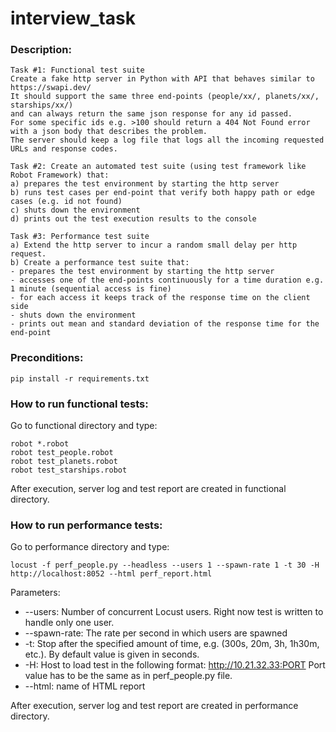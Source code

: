 # interview_task
### Description:
```
Task #1: Functional test suite
Create a fake http server in Python with API that behaves similar to https://swapi.dev/
It should support the same three end-points (people/xx/, planets/xx/, starships/xx/)
and can always return the same json response for any id passed.
For some specific ids e.g. >100 should return a 404 Not Found error with a json body that describes the problem.
The server should keep a log file that logs all the incoming requested URLs and response codes.

Task #2: Create an automated test suite (using test framework like Robot Framework) that:
a) prepares the test environment by starting the http server
b) runs test cases per end-point that verify both happy path or edge cases (e.g. id not found)
c) shuts down the environment
d) prints out the test execution results to the console

Task #3: Performance test suite
a) Extend the http server to incur a random small delay per http request.
b) Create a performance test suite that:
- prepares the test environment by starting the http server
- accesses one of the end-points continuously for a time duration e.g. 1 minute (sequential access is fine)
- for each access it keeps track of the response time on the client side
- shuts down the environment
- prints out mean and standard deviation of the response time for the end-point
```

### Preconditions:
```
pip install -r requirements.txt
```


### How to run functional tests:
Go to functional directory and type:
```
robot *.robot
robot test_people.robot
robot test_planets.robot
robot test_starships.robot
```
After execution, server log and test report are created in functional directory.

### How to run performance tests:
Go to performance directory and type:
```
locust -f perf_people.py --headless --users 1 --spawn-rate 1 -t 30 -H http://localhost:8052 --html perf_report.html
```
Parameters:
- --users: Number of concurrent Locust users. Right now test is written to handle only one user.
- --spawn-rate: The rate per second in which users are spawned
- -t: Stop after the specified amount of time, e.g. (300s, 20m, 3h, 1h30m, etc.). By default value is given in seconds.
- -H: Host to load test in the following format: http://10.21.32.33:PORT
Port value has to be the same as in perf_people.py file.
- --html: name of HTML report

After execution, server log and test report are created in performance directory.
